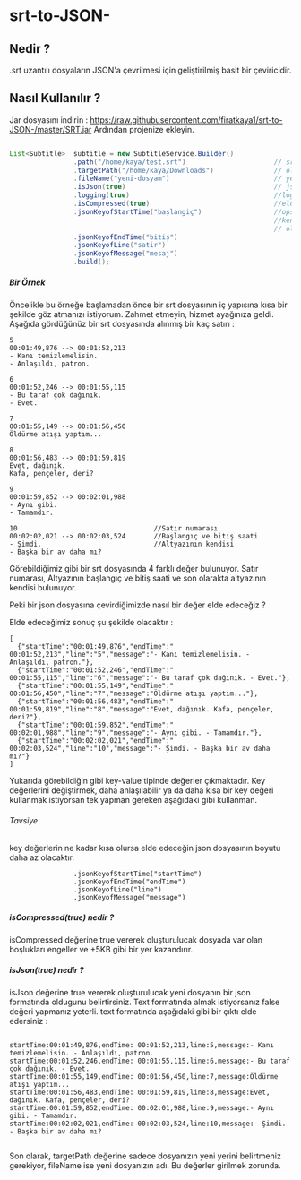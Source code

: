 # srt-to-JSON-

## Nedir ? 

.srt uzantılı dosyaların JSON'a çevrilmesi için geliştirilmiş basit bir çeviricidir. 

## Nasıl Kullanılır ? 

Jar dosyasını indirin : https://raw.githubusercontent.com/firatkaya1/srt-to-JSON-/master/SRT.jar
Ardından projenize ekleyin.

```java

List<Subtitle>  subtitle = new SubtitleService.Builder()
                .path("/home/kaya/test.srt")                      // srt uzantılı dosyanın bulunduğu yer
                .targetPath("/home/kaya/Downloads")               // oluşucak json'un yeni yeri
                .fileName("yeni-dosyam")                          // yeni oluşucak json'un adı
                .isJson(true)                                     // json dosyasında mı oluşsun yoksa text şeklinde mi ? true ise json şeklinde oluşur.
                .logging(true)                                    //log'ları görmek istiyorsanız bu değeri true yapabilirsiniz. 
                .isCompressed(true)                               //elde edeceğimiz dosyanın sıkıştırılıp sıkıştırılmayacağına karar verebilirsin.
                .jsonKeyofStartTime("başlangiç")                  //opsiyonel seçenek : elde edeceğimiz json dosyasında key-value şeklinde saklanır burada key'lere 
                                                                  //kendi istediğimiz değerleri verebiliriz. Tavsiye olarak dosyanın vereceğiniz key isimleri ne kadar kısa
                                                                  // olursa elde edeceğiniz dosya boyutu bir o kadar az olacaktır.
                .jsonKeyofEndTime("bitiş")
                .jsonKeyofLine("satir")
                .jsonKeyofMessage("mesaj")
                .build();
```

##### Bir Örnek 

Öncelikle bu örneğe başlamadan önce bir srt dosyasının iç yapısına kısa bir şekilde göz atmanızı istiyorum. Zahmet etmeyin, hizmet ayağınıza geldi. Aşağıda gördüğünüz bir srt dosyasında alınmış bir kaç satırı  : 

```
5
00:01:49,876 --> 00:01:52,213
- Kanı temizlemelisin.
- Anlaşıldı, patron.

6
00:01:52,246 --> 00:01:55,115
- Bu taraf çok dağınık.
- Evet.

7
00:01:55,149 --> 00:01:56,450
Öldürme atışı yaptım...

8
00:01:56,483 --> 00:01:59,819
Evet, dağınık.
Kafa, pençeler, deri?

9
00:01:59,852 --> 00:02:01,988
- Aynı gibi.
- Tamamdır.

10                                  //Satır numarası
00:02:02,021 --> 00:02:03,524       //Başlangıç ve bitiş saati
- Şimdi.                            //Altyazının kendisi
- Başka bir av daha mı?

```

Görebildiğimiz gibi bir srt dosyasında 4 farklı değer bulunuyor. Satır numarası, Altyazının başlangıç ve bitiş saati ve son olarakta altyazının kendisi bulunuyor.

Peki bir json dosyasına çevirdiğimizde nasıl bir değer elde edeceğiz ? 

Elde edeceğimiz sonuç şu şekilde olacaktır : 

```
[
  {"startTime":"00:01:49,876","endTime":" 00:01:52,213","line":"5","message":"- Kanı temizlemelisin. - Anlaşıldı, patron."},
  {"startTime":"00:01:52,246","endTime":" 00:01:55,115","line":"6","message":"- Bu taraf çok dağınık. - Evet."},
  {"startTime":"00:01:55,149","endTime":" 00:01:56,450","line":"7","message":"Öldürme atışı yaptım..."},
  {"startTime":"00:01:56,483","endTime":" 00:01:59,819","line":"8","message":"Evet, dağınık. Kafa, pençeler, deri?"},
  {"startTime":"00:01:59,852","endTime":" 00:02:01,988","line":"9","message":"- Aynı gibi. - Tamamdır."},
  {"startTime":"00:02:02,021","endTime":" 00:02:03,524","line":"10","message":"- Şimdi. - Başka bir av daha mı?"}
]

```
Yukarıda görebildiğin gibi key-value tipinde değerler çıkmaktadır. Key değerlerini değiştirmek, daha anlaşılabilir ya da daha kısa bir key değeri kullanmak istiyorsan tek yapman gereken aşağıdaki gibi kullanman. 
###### Tavsiye 
 key değerlerin ne kadar kısa olursa elde edeceğin json dosyasının boyutu daha az olacaktır. 

```
                .jsonKeyofStartTime("startTime")                  
                .jsonKeyofEndTime("endTime")
                .jsonKeyofLine("line")
                .jsonKeyofMessage("message")

```

##### isCompressed(true) nedir ? 

isCompressed değerine true vererek oluşturulucak dosyada var olan boşlukları engeller ve +5KB gibi bir yer kazandırır.

##### isJson(true) nedir ? 

isJson değerine true vererek oluşturulucak yeni dosyanın bir json formatında oldugunu belirtirsiniz. Text formatında almak istiyorsanız false değeri yapmanız yeterli. 
text formatında aşağıdaki gibi bir çıktı elde edersiniz : 

```

startTime:00:01:49,876,endTime: 00:01:52,213,line:5,message:- Kanı temizlemelisin. - Anlaşıldı, patron.
startTime:00:01:52,246,endTime: 00:01:55,115,line:6,message:- Bu taraf çok dağınık. - Evet.
startTime:00:01:55,149,endTime: 00:01:56,450,line:7,message:Öldürme atışı yaptım...
startTime:00:01:56,483,endTime: 00:01:59,819,line:8,message:Evet, dağınık. Kafa, pençeler, deri?
startTime:00:01:59,852,endTime: 00:02:01,988,line:9,message:- Aynı gibi. - Tamamdır.
startTime:00:02:02,021,endTime: 00:02:03,524,line:10,message:- Şimdi. - Başka bir av daha mı?


```
Son olarak, targetPath değerine sadece dosyanızın yeni yerini belirtmeniz gerekiyor, fileName ise yeni dosyanızın adı. Bu değerler girilmek zorunda.







